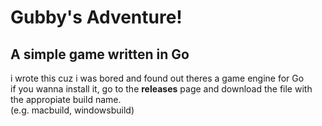 # Gubby's Adventure!
## A simple game written in Go  

i wrote this cuz i was bored and found out theres a game engine for Go  
if you wanna install it, go to the **releases** page and download the file with the appropiate build name.  
(e.g. macbuild, windowsbuild)
